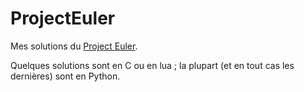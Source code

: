 # ProjectEuler
Mes solutions du [Project Euler](https://projecteuler.net).

Quelques solutions sont en C ou en lua ; la plupart (et en tout cas les dernières) sont en Python.
